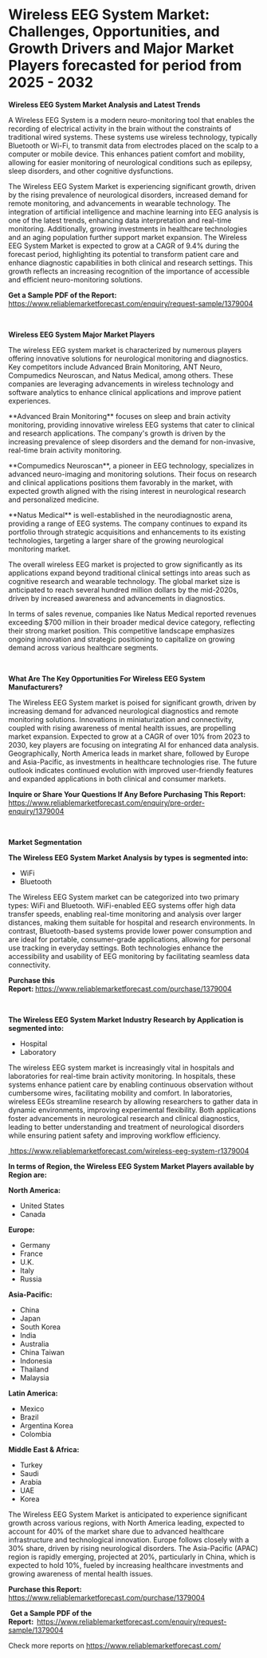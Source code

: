 <p><h1>Wireless EEG System Market: Challenges, Opportunities, and Growth Drivers and Major Market Players forecasted for period from 2025 - 2032</h1></p><p><strong>Wireless EEG System Market Analysis and Latest Trends</strong></p>
<p><p>A Wireless EEG System is a modern neuro-monitoring tool that enables the recording of electrical activity in the brain without the constraints of traditional wired systems. These systems use wireless technology, typically Bluetooth or Wi-Fi, to transmit data from electrodes placed on the scalp to a computer or mobile device. This enhances patient comfort and mobility, allowing for easier monitoring of neurological conditions such as epilepsy, sleep disorders, and other cognitive dysfunctions.</p><p>The Wireless EEG System Market is experiencing significant growth, driven by the rising prevalence of neurological disorders, increased demand for remote monitoring, and advancements in wearable technology. The integration of artificial intelligence and machine learning into EEG analysis is one of the latest trends, enhancing data interpretation and real-time monitoring. Additionally, growing investments in healthcare technologies and an aging population further support market expansion. The Wireless EEG System Market is expected to grow at a CAGR of 9.4% during the forecast period, highlighting its potential to transform patient care and enhance diagnostic capabilities in both clinical and research settings. This growth reflects an increasing recognition of the importance of accessible and efficient neuro-monitoring solutions.</p></p>
<p><strong>Get a Sample PDF of the Report:&nbsp;</strong> <a href="https://www.reliablemarketforecast.com/enquiry/request-sample/1379004?utm_campaign=2758&utm_medium=2&utm_source=Github&utm_content=ia&utm_term=03032025&utm_id=wireless-eeg-system">https://www.reliablemarketforecast.com/enquiry/request-sample/1379004</a></p>
<p>&nbsp;</p>
<p><strong>Wireless EEG System Major Market Players</strong></p>
<p><p>The wireless EEG system market is characterized by numerous players offering innovative solutions for neurological monitoring and diagnostics. Key competitors include Advanced Brain Monitoring, ANT Neuro, Compumedics Neuroscan, and Natus Medical, among others. These companies are leveraging advancements in wireless technology and software analytics to enhance clinical applications and improve patient experiences.</p><p>**Advanced Brain Monitoring** focuses on sleep and brain activity monitoring, providing innovative wireless EEG systems that cater to clinical and research applications. The company's growth is driven by the increasing prevalence of sleep disorders and the demand for non-invasive, real-time brain activity monitoring.</p><p>**Compumedics Neuroscan**, a pioneer in EEG technology, specializes in advanced neuro-imaging and monitoring solutions. Their focus on research and clinical applications positions them favorably in the market, with expected growth aligned with the rising interest in neurological research and personalized medicine.</p><p>**Natus Medical** is well-established in the neurodiagnostic arena, providing a range of EEG systems. The company continues to expand its portfolio through strategic acquisitions and enhancements to its existing technologies, targeting a larger share of the growing neurological monitoring market.</p><p>The overall wireless EEG market is projected to grow significantly as its applications expand beyond traditional clinical settings into areas such as cognitive research and wearable technology. The global market size is anticipated to reach several hundred million dollars by the mid-2020s, driven by increased awareness and advancements in diagnostics.</p><p>In terms of sales revenue, companies like Natus Medical reported revenues exceeding $700 million in their broader medical device category, reflecting their strong market position. This competitive landscape emphasizes ongoing innovation and strategic positioning to capitalize on growing demand across various healthcare segments.</p></p>
<p>&nbsp;</p>
<p><strong>What Are The Key Opportunities For Wireless EEG System Manufacturers?</strong></p>
<p><p>The Wireless EEG System market is poised for significant growth, driven by increasing demand for advanced neurological diagnostics and remote monitoring solutions. Innovations in miniaturization and connectivity, coupled with rising awareness of mental health issues, are propelling market expansion. Expected to grow at a CAGR of over 10% from 2023 to 2030, key players are focusing on integrating AI for enhanced data analysis. Geographically, North America leads in market share, followed by Europe and Asia-Pacific, as investments in healthcare technologies rise. The future outlook indicates continued evolution with improved user-friendly features and expanded applications in both clinical and consumer markets.</p></p>
<p><strong>Inquire or Share Your Questions If Any Before Purchasing This Report:</strong> <a href="https://www.reliablemarketforecast.com/enquiry/pre-order-enquiry/1379004?utm_campaign=2758&utm_medium=2&utm_source=Github&utm_content=ia&utm_term=03032025&utm_id=wireless-eeg-system">https://www.reliablemarketforecast.com/enquiry/pre-order-enquiry/1379004</a></p>
<p>&nbsp;</p>
<p><strong>Market Segmentation</strong></p>
<p><strong>The Wireless EEG System Market Analysis by types is segmented into:</strong></p>
<p><ul><li>WiFi</li><li>Bluetooth</li></ul></p>
<p><p>The Wireless EEG System market can be categorized into two primary types: WiFi and Bluetooth. WiFi-enabled EEG systems offer high data transfer speeds, enabling real-time monitoring and analysis over larger distances, making them suitable for hospital and research environments. In contrast, Bluetooth-based systems provide lower power consumption and are ideal for portable, consumer-grade applications, allowing for personal use tracking in everyday settings. Both technologies enhance the accessibility and usability of EEG monitoring by facilitating seamless data connectivity.</p></p>
<p><strong>Purchase this Report:&nbsp;</strong><a href="https://www.reliablemarketforecast.com/purchase/1379004?utm_campaign=2758&utm_medium=2&utm_source=Github&utm_content=ia&utm_term=03032025&utm_id=wireless-eeg-system">https://www.reliablemarketforecast.com/purchase/1379004</a></p>
<p>&nbsp;</p>
<p><strong>The Wireless EEG System Market Industry Research by Application is segmented into:</strong></p>
<p><ul><li>Hospital</li><li>Laboratory</li></ul></p>
<p><p>The wireless EEG system market is increasingly vital in hospitals and laboratories for real-time brain activity monitoring. In hospitals, these systems enhance patient care by enabling continuous observation without cumbersome wires, facilitating mobility and comfort. In laboratories, wireless EEGs streamline research by allowing researchers to gather data in dynamic environments, improving experimental flexibility. Both applications foster advancements in neurological research and clinical diagnostics, leading to better understanding and treatment of neurological disorders while ensuring patient safety and improving workflow efficiency.</p></p>
<p><a href="https://www.reliablemarketforecast.com/wireless-eeg-system-r1379004?utm_campaign=2758&utm_medium=2&utm_source=Github&utm_content=ia&utm_term=03032025&utm_id=wireless-eeg-system">&nbsp;https://www.reliablemarketforecast.com/wireless-eeg-system-r1379004</a></p>
<p><strong>In terms of Region, the Wireless EEG System Market Players available by Region are:</strong></p>
<p>
    <p> <strong> North America: </strong>
        <ul>
            <li>United States</li>
            <li>Canada</li>
        </ul>
        </p> 
    <p> <strong> Europe: </strong>
        <ul>
            <li>Germany</li>
            <li>France</li>
            <li>U.K.</li>
            <li>Italy</li>
            <li>Russia</li>
        </ul>
        </p> 
    <p> <strong> Asia-Pacific: </strong>
        <ul>
            <li>China</li>
            <li>Japan</li>
            <li>South Korea</li>
            <li>India</li>
            <li>Australia</li>
            <li>China Taiwan</li>
            <li>Indonesia</li>
            <li>Thailand</li>
            <li>Malaysia</li>
        </ul>
        </p> 
    <p> <strong> Latin America: </strong>
        <ul>
            <li>Mexico</li>
            <li>Brazil</li>
            <li>Argentina Korea</li>
            <li>Colombia</li>
        </ul>
        </p> 
    <p> <strong> Middle East & Africa: </strong>
        <ul>
            <li>Turkey</li>
            <li>Saudi</li>
            <li>Arabia</li>
            <li>UAE</li>
            <li>Korea</li>
        </ul>
    </p>
    </p>
<p><p>The Wireless EEG System Market is anticipated to experience significant growth across various regions, with North America leading, expected to account for 40% of the market share due to advanced healthcare infrastructure and technological innovation. Europe follows closely with a 30% share, driven by rising neurological disorders. The Asia-Pacific (APAC) region is rapidly emerging, projected at 20%, particularly in China, which is expected to hold 10%, fueled by increasing healthcare investments and growing awareness of mental health issues.</p></p>
<p><strong>Purchase this Report: </strong><a href="https://www.reliablemarketforecast.com/purchase/1379004?utm_campaign=2758&utm_medium=2&utm_source=Github&utm_content=ia&utm_term=03032025&utm_id=wireless-eeg-system">https://www.reliablemarketforecast.com/purchase/1379004</a></p>
<p>&nbsp;<strong>Get a Sample PDF of the Report:&nbsp;&nbsp;</strong><a href="https://www.reliablemarketforecast.com/enquiry/request-sample/1379004?utm_campaign=2758&utm_medium=2&utm_source=Github&utm_content=ia&utm_term=03032025&utm_id=wireless-eeg-system">https://www.reliablemarketforecast.com/enquiry/request-sample/1379004</a></p>
<p><strong></strong></p>
<p>Check more reports on <a href="https://www.reliablemarketforecast.com/?utm_campaign=2758&utm_medium=2&utm_source=Github&utm_content=ia&utm_term=03032025&utm_id=wireless-eeg-system">https://www.reliablemarketforecast.com/</a></p>
